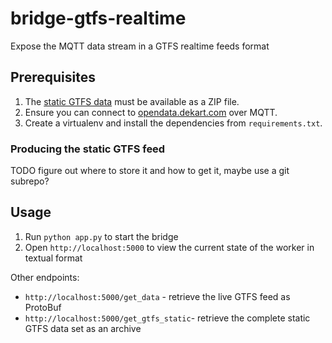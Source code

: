 # bridge-gtfs-realtime
Expose the MQTT data stream in a GTFS realtime feeds format


## Prerequisites

1. The [static GTFS data](https://github.com/roataway/gtfs-data) must be available as a ZIP file.
2. Ensure you can connect to [opendata.dekart.com](https://github.com/roataway/api-documentation) over MQTT.
3. Create a virtualenv and install the dependencies from `requirements.txt`.

### Producing the static GTFS feed

TODO figure out where to store it and how to get it, maybe use a git subrepo?


## Usage
1. Run `python app.py` to start the bridge
2. Open `http://localhost:5000` to view the current state of the worker in textual format

Other endpoints:
- `http://localhost:5000/get_data` - retrieve the live GTFS feed as ProtoBuf
- `http://localhost:5000/get_gtfs_static`- retrieve the complete static GTFS data set as an archive
